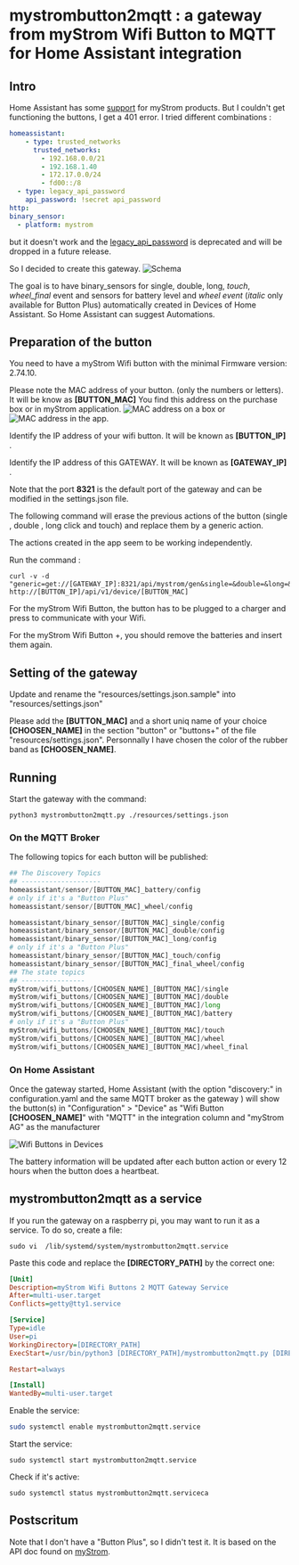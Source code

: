 # mystrombutton2mqtt : a gateway from myStrom Wifi Button to MQTT for Home Assistant integration

## Intro

Home Assistant has some [support](https://www.home-assistant.io/integrations/mystrom#binary-sensor) for myStrom products. But I couldn't get functioning the buttons, I get a 401 error. I tried different combinations :
``` yaml
homeassistant:
    - type: trusted_networks
      trusted_networks:
        - 192.168.0.0/21
        - 192.168.1.40
        - 172.17.0.0/24
        - fd00::/8
  - type: legacy_api_password
    api_password: !secret api_password
http:
binary_sensor:
  - platform: mystrom
```
but it doesn't work and the [legacy_api_password](https://www.home-assistant.io/docs/authentication/providers/#legacy-api-password) is deprecated and will be dropped in a future release.

So I decided to create this gateway.
![Schema](https://raw.githubusercontent.com/djax666/mystrombutton2mqtt/master/static/schema.png)

The goal is to have binary_sensors for single, double, long, _touch_, _wheel_final_ event and sensors for battery level and _wheel event_ (_italic_ only available for Button Plus) automatically created in Devices of Home Assistant. So Home Assistant can suggest Automations.

## Preparation of the button

You need to have a myStrom Wifi button with the minimal Firmware version: 2.74.10.

Please note the MAC address of your button. (only the numbers or letters). It will be know as __\[BUTTON_MAC\]__
You find this address on the purchase box or in myStrom application.
![MAC address on a box](https://raw.githubusercontent.com/djax666/mystrombutton2mqtt/master/static/macaddress_box.jpg) or 
![MAC address in the app.](https://raw.githubusercontent.com/djax666/mystrombutton2mqtt/master/static/macaddress_android.jpg)



Identify the IP address of your wifi button. It will be known as __\[BUTTON_IP\]__ .

Identify the IP address of this GATEWAY. It will be known as __\[GATEWAY_IP\]__ .

Note that the port __8321__ is the default port of the gateway and can be modified in the settings.json file.

The following command will erase the previous actions of the button (single , double , long click and touch) and replace them by a generic action.

The actions created in the app seem to be working independently. 

Run the command :
```console
curl -v -d "generic=get://[GATEWAY_IP]:8321/api/mystrom/gen&single=&double=&long=&touch=" http://[BUTTON_IP]/api/v1/device/[BUTTON_MAC]
```

For the myStrom Wifi Button, the button has to be plugged to a charger and press to communicate with your Wifi.

For the myStrom Wifi Button +, you should remove the batteries and insert them again.

## Setting of the gateway

Update and rename the "resources/settings.json.sample" into "resources/settings.json"

Please add the __\[BUTTON_MAC\]__ and a short uniq name of your choice __\[CHOOSEN_NAME\]__ in the section "button" or "buttons+" of the file "resources/settings.json". Personnally I have chosen the color of the rubber band as __\[CHOOSEN_NAME\]__.

## Running

Start the gateway with the command:
```console
python3 mystrombutton2mqtt.py ./resources/settings.json
```
### On the MQTT Broker

The following topics for each button will be published:
```python
## The Discovery Topics
## --------------------
homeassistant/sensor/[BUTTON_MAC]_battery/config
# only if it's a "Button Plus"
homeassistant/sensor/[BUTTON_MAC]_wheel/config  

homeassistant/binary_sensor/[BUTTON_MAC]_single/config 
homeassistant/binary_sensor/[BUTTON_MAC]_double/config 
homeassistant/binary_sensor/[BUTTON_MAC]_long/config
# only if it's a "Button Plus"
homeassistant/binary_sensor/[BUTTON_MAC]_touch/config  
homeassistant/binary_sensor/[BUTTON_MAC]_final_wheel/config  
## The state topics
## ----------------
myStrom/wifi_buttons/[CHOOSEN_NAME]_[BUTTON_MAC]/single
myStrom/wifi_buttons/[CHOOSEN_NAME]_[BUTTON_MAC]/double
myStrom/wifi_buttons/[CHOOSEN_NAME]_[BUTTON_MAC]/long
myStrom/wifi_buttons/[CHOOSEN_NAME]_[BUTTON_MAC]/battery
# only if it's a "Button Plus"
myStrom/wifi_buttons/[CHOOSEN_NAME]_[BUTTON_MAC]/touch
myStrom/wifi_buttons/[CHOOSEN_NAME]_[BUTTON_MAC]/wheel
myStrom/wifi_buttons/[CHOOSEN_NAME]_[BUTTON_MAC]/wheel_final
```

### On Home Assistant
Once the gateway started, Home Assistant (with the option "discovery:" in configuration.yaml and the same MQTT broker as the gateway ) will show the button(s) in "Configuration" > "Device" as "Wifi Button __\[CHOOSEN_NAME\]__" with "MQTT" in the integration column and "myStrom AG" as the manufacturer

![Wifi Buttons in Devices](https://raw.githubusercontent.com/djax666/mystrombutton2mqtt/master/static/devices.png)

The battery information will be updated after each button action or every 12 hours when the button does a heartbeat.

## mystrombutton2mqtt as a service
If you run the gateway on a raspberry pi, you may want to run it as a service. To do so, create a file:
```console
sudo vi  /lib/systemd/system/mystrombutton2mqtt.service
```

Paste this code and replace the __\[DIRECTORY_PATH\]__ by the correct one:
```ini
[Unit]
Description=myStrom Wifi Buttons 2 MQTT Gateway Service
After=multi-user.target
Conflicts=getty@tty1.service

[Service]
Type=idle
User=pi
WorkingDirectory=[DIRECTORY_PATH]
ExecStart=/usr/bin/python3 [DIRECTORY_PATH]/mystrombutton2mqtt.py [DIRECTORY_PATH]/resources/settings.json

Restart=always

[Install]
WantedBy=multi-user.target
```
Enable the service:
```bash
sudo systemctl enable mystrombutton2mqtt.service
```
Start the service:
```console
sudo systemctl start mystrombutton2mqtt.service
```
Check if it's active:
```console
sudo systemctl status mystrombutton2mqtt.serviceca
```
## Postscritum
Note that I don't have a "Button Plus", so I didn't test it. It is based on the API doc found on [myStrom](https://api.mystrom.ch/?version=latest).
